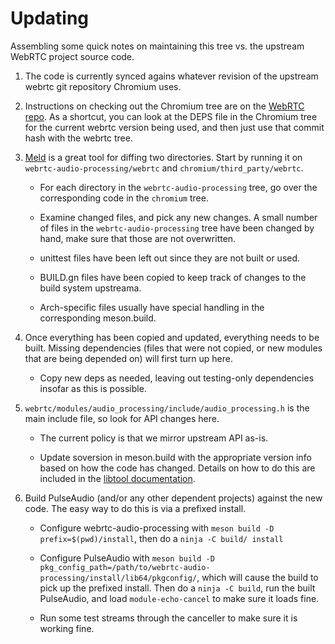 Updating
=====

Assembling some quick notes on maintaining this tree vs. the upstream WebRTC
project source code.

1. The code is currently synced agains whatever revision of the upstream
   webrtc git repository Chromium uses.

2. Instructions on checking out the Chromium tree are on the
   [WebRTC repo][get-webrtc]. As a shortcut, you can look at the DEPS file
   in the Chromium tree for the current webrtc version being used, and then
   just use that commit hash with the webrtc tree.

3. [Meld][meld] is a great tool for diffing two directories. Start by running
   it on ```webrtc-audio-processing/webrtc``` and
   ```chromium/third_party/webrtc```.

   * For each directory in the ```webrtc-audio-processing``` tree, go over the
     corresponding code in the ```chromium``` tree.

   * Examine changed files, and pick any new changes. A small number of files
     in the ```webrtc-audio-processing``` tree have been changed by hand, make
     sure that those are not overwritten.

   * unittest files have been left out since they are not built or used.

   * BUILD.gn files have been copied to keep track of changes to the build
     system upstreama.

   * Arch-specific files usually have special handling in the corresponding
     meson.build.

4. Once everything has been copied and updated, everything needs to be built.
   Missing dependencies (files that were not copied, or new modules that are
   being depended on) will first turn up here.

   * Copy new deps as needed, leaving out testing-only dependencies insofar as
     this is possible.

5. ```webrtc/modules/audio_processing/include/audio_processing.h``` is the main
   include file, so look for API changes here.

   * The current policy is that we mirror upstream API as-is.

   * Update soversion in meson.build with the appropriate version info  based on how the
     code has changed. Details on how to do this are included in the
     [libtool documentation][libtool-version-info].

5. Build PulseAudio (and/or any other dependent projects) against the new code.
   The easy way to do this is via a prefixed install.

   * Configure webrtc-audio-processing with
     ```meson build -D prefix=$(pwd)/install```, then do a ```ninja -C build/ install```

   * Configure PulseAudio with
     ```meson build -D pkg_config_path=/path/to/webrtc-audio-processing/install/lib64/pkgconfig/```, which will cause the
     build to pick up the prefixed install. Then do a ```ninja -C build```, run the built
     PulseAudio, and load ```module-echo-cancel``` to make sure it loads fine.

   * Run some test streams through the canceller to make sure it is working
     fine.

[get-webrtc]: https://webrtc.googlesource.com/src/
[meld]: http://meldmerge.org/
[libtool-version-info]: https://www.gnu.org/software/libtool/manual/html_node/Updating-version-info.html
